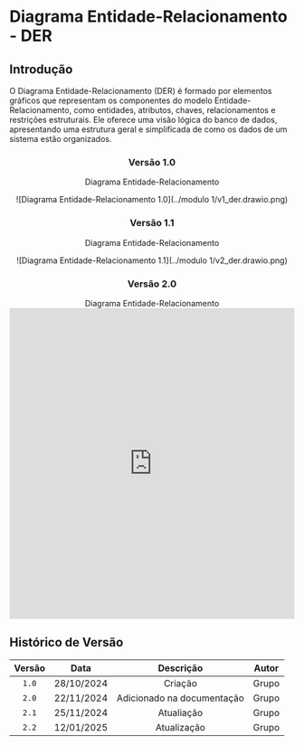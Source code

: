 # Diagrama Entidade-Relacionamento - DER

## Introdução
O Diagrama Entidade-Relacionamento (DER) é formado por elementos gráficos que representam os componentes do modelo Entidade-Relacionamento, como entidades, atributos, chaves, relacionamentos e restrições estruturais. Ele oferece uma visão lógica do banco de dados, apresentando uma estrutura geral e simplificada de como os dados de um sistema estão organizados.

<center>

### Versão 1.0

<figcaption>Diagrama Entidade-Relacionamento</figcaption>

![Diagrama Entidade-Relacionamento 1.0](../modulo 1/v1_der.drawio.png)

### Versão 1.1

<figcaption>Diagrama Entidade-Relacionamento</figcaption>

![Diagrama Entidade-Relacionamento 1.1](../modulo 1/v2_der.drawio.png)

### Versão 2.0

<figcaption>Diagrama Entidade-Relacionamento</figcaption>

<iframe frameborder="0" style="width:100%;height:550px;" src="https://viewer.diagrams.net/?tags=%7B%7D&lightbox=1&highlight=0000ff&edit=_blank&layers=1&nav=1&title=C%C3%B3pia%20do%20Modelo%20do%20Banco#Uhttps%3A%2F%2Fdrive.google.com%2Fuc%3Fid%3D1LmqFYalKUFanMXNyoyCjIa3fUyVEtV8_%26export%3Ddownload"></iframe>
</center>

## Histórico de Versão

| Versão |     Data   | Descrição | Autor |
| :----: | :--------: | :-------: | :---: |
| `1.0`  | 28/10/2024 | Criação   | Grupo |
| `2.0`  | 22/11/2024 | Adicionado na documentação   | Grupo |
| `2.1`  | 25/11/2024 | Atualiação   | Grupo |
| `2.2`  | 12/01/2025 | Atualização   | Grupo |